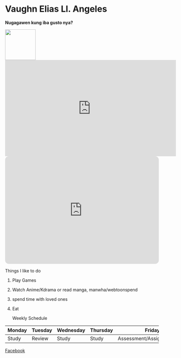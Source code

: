# Vaughn Elias Ll. Angeles
**Nugagawen kung iba gusto nya?**

<img src="https://user-images.githubusercontent.com/95326401/211949634-b776249b-41aa-4cbe-ab71-f2983ebe90f8.png" width="100" height="100">

<iframe width="560" height="315" src="https://www.youtube.com/embed/k4V3Mo61fJM" title="YouTube video player" frameborder="0" allow="accelerometer; autoplay; clipboard-write; encrypted-media; gyroscope; picture-in-picture; web-share" allowfullscreen></iframe>

<iframe style="border-radius:12px" src="https://open.spotify.com/embed/playlist/0PEt4akqOOAw7N6Qwzx8Rc?utm_source=generator" width="100%" height="352" frameBorder="0" allowfullscreen="" allow="autoplay; clipboard-write; encrypted-media; fullscreen; picture-in-picture" loading="lazy"></iframe>

Things I like to do
1. Play Games
2. Watch Anime/Kdrama or read manga, manwha/webtoonspend
3. spend time with loved ones
4. Eat

      Weekly Schedule
      
| Monday | Tuesday | Wednesday | Thursday  | Friday |
| ------ | --------| --------  |-----------|--------|
|   Study |   Review  |     Study    |    Study  |    Assessment/Assignment/Quiz  | 


[Facebook](https://www.facebook.com/profile.php?id=100087993836473)


